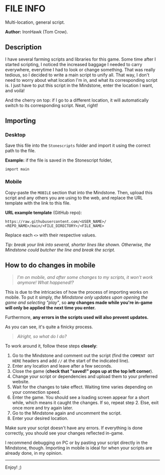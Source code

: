 # FILE INFO

Multi-location, general script.

**Author:** IronHawk (Tom Crow).

## Description

I have several farming scripts and libraries for
this game. Some time after I started scripting, I
noticed the increased baggage I needed to carry
everywhere, everytime I had to look or change
something. That was really tedious, so I decided to
write a main script to unify all. That way, I don't
need to worry about what location I'm in, and what
its corresponding script is. I just have to put this
script in the Mindstone, enter the location I want,
and voilà!

And the cherry on top: if I go to a different
location, it will automatically switch to its
corresponding script. Neat, right!

## Importing

### Desktop

Save this file into the `Stonescripts` folder and
import it using the correct path to the file.

**Example:** if the file is saved in the Stonescript
folder,

`import main`

### Mobile

Copy-paste the `MOBILE` section that into the Mindstone.
Then, upload this script and any others you are using to
the web, and replace the URL template with the link to this
file.

**URL example template** (GitHub repo):

```
https://raw.githubusercontent.com/<USER_NAME>/
<REPO_NAME>/main/<FILE_DIRECTORY>/<FILE_NAME>
```

Replace each `<>` with their respective values.

*Tip: break your link into several, shorter lines
like shown. Otherwise, the Mindstone could butcher
the line and break the script.*

## How to do changes in mobile

> *I'm on mobile, and after some changes to my
scripts, it won't work anymore! What happened!?*

This is due to the intricacies of how the process of
importing works on mobile. To put it simply, *the Mindstone
only updates upon opening the game and selecting "play"*,
so **any changes made while you're in-game will only be
applied the next time you enter.**

Furthermore, **any errors in the scripts used will also
prevent updates.**

As you can see, it's quite a finicky process.

> *Alright, so what do I do?*

To work around it, follow these steps **closely**:

1. Go to the Mindstone and comment out the script (find the
`COMMENT OUT HERE` headers and add `//` at the start of the
indicated line).
1. Enter any location and leave after a few seconds.
1. Close the game (**check that "saved!" pops up at the top
left corner**).
1. Change your script or dependencies and upload them to
your preferred website.
1. Wait for the changes to take effect. Waiting time varies
depending on your connection speed.
1. Enter the game. You should see a loading screen appear
for a short while, which means it caught the changes.
If so, repeat step 2. Else, exit once more
and try again later.
1. Go to the Mindstone again and uncomment the script.
1. Enter your desired location.

Make sure your script doesn't have any errors.
If everything is done correctly, you should see your
changes reflected in-game.

I recommend debugging on PC or by pasting your script
directly in the Mindstone, though. Importing in mobile
is ideal for when your scripts are already done, in my
opinion.

***

Enjoy! ;)